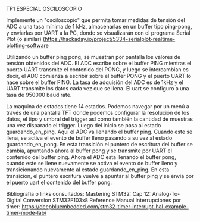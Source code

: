 TP1 ESPECIAL OSCILOSCOPIO

Implemente un "osciloscopio" que permita tomar medidas de tensión del
ADC a una tasa mínima de 1 kHz, almacenarlas en un buffer tipo
ping-pong, y enviarlas por UART a la PC, donde se visualizarán con el
programa Serial Plot (o similar)
(https://hackaday.io/project/5334-serialplot-realtime-plotting-software

Utilizando un buffer ping pong, se muestran por pantalla los valores de
tensión obtenidos del ADC. El ADC escribe sobre el buffer PING mientras
el puerto UART transmite el contenido del PONG, y luego se intercambian
es decir, el ADC comienza a escribir sobre el buffer PONG y el puerto
UART lo hace sobre el buffer PING. La tasa de adquisión del ADC es de
1kHz y el UART transmite los datos cada vez que se llena. El uart se
configuro a una tasa de 950000 baud rate.

La maquina de estados tiene 14 estados. Podemos navegar por un menú a través de una pantalla TFT
donde podemos configurar la resolución de los datos, el tipo y umbral del trigger así como también la cantidad de muestras una vez disparado el trigger.
Luego del inicio se pasa al estado guardando_en_ping. Aquí el ADC
va llenando el buffer ping. Cuando este se llena, se activa el evento de
buffer lleno pasando a su vez al estado guardando_en_pong. En esta
transición el puntero de escritura del buffer se cambia, apuntando ahora
al buffer pong y se transmite por UART el contenido del buffer ping.
Ahora el ADC esta llenando el buffer pong, cuando este se llene
nuevamente se activa el evento de buffer lleno y transicionando
nuevamente al estado guardando_en_ping. En esta transición, el puntero
escritura vuelve a apuntar al buffer ping y se envia por el puerto uart
el contenido del buffer pong.

Bibliografía o links consultados: Mastering STM32: Cap 12:
Analog-To-Digital Conversion STM32F103x8 Reference Manual Interrupciones
por timer:
https://deepbluembedded.com/stm32-timer-interrupt-hal-example-timer-mode-lab/

